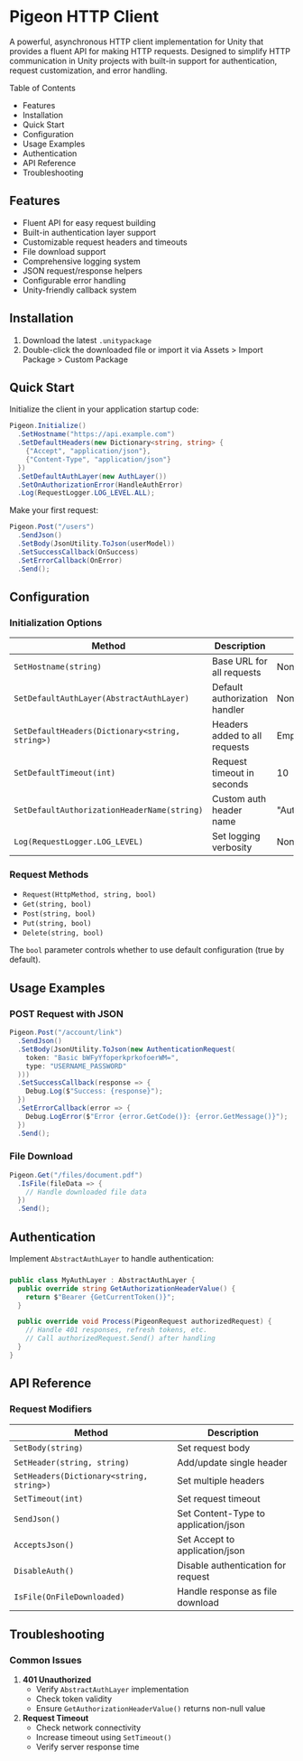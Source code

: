 # **Pigeon HTTP Client**

A powerful, asynchronous HTTP client implementation for Unity that provides a fluent API for making HTTP requests. Designed to simplify HTTP communication in Unity projects with built-in support for authentication, request customization, and error handling.

Table of Contents

* Features  
* Installation  
* Quick Start  
* Configuration  
* Usage Examples  
* Authentication  
* API Reference  
* Troubleshooting

## **Features**

* Fluent API for easy request building  
* Built-in authentication layer support  
* Customizable request headers and timeouts  
* File download support  
* Comprehensive logging system  
* JSON request/response helpers  
* Configurable error handling  
* Unity-friendly callback system

## **Installation**

1. Download the latest `.unitypackage`  
2. Double-click the downloaded file or import it via Assets \> Import Package \> Custom Package

## 

## **Quick Start**

Initialize the client in your application startup code:

```csharp
Pigeon.Initialize()
  .SetHostname("https://api.example.com")
  .SetDefaultHeaders(new Dictionary<string, string> {
    {"Accept", "application/json"},
    {"Content-Type", "application/json"}
  })
  .SetDefaultAuthLayer(new AuthLayer())
  .SetOnAuthorizationError(HandleAuthError)
  .Log(RequestLogger.LOG_LEVEL.ALL);
```

Make your first request:

```csharp
Pigeon.Post("/users")
  .SendJson()
  .SetBody(JsonUtility.ToJson(userModel))
  .SetSuccessCallback(OnSuccess)
  .SetErrorCallback(OnError)
  .Send();
```

## **Configuration**

### **Initialization Options**

| Method | Description | Default |
| ----- | ----- | ----- |
| `SetHostname(string)` | Base URL for all requests | None |
| `SetDefaultAuthLayer(AbstractAuthLayer)` | Default authorization handler | None |
| `SetDefaultHeaders(Dictionary<string, string>)` | Headers added to all requests | Empty |
| `SetDefaultTimeout(int)` | Request timeout in seconds | 10 |
| `SetDefaultAuthorizationHeaderName(string)` | Custom auth header name | "Authorization" |
| `Log(RequestLogger.LOG_LEVEL)` | Set logging verbosity | None |

### **Request Methods**

* `Request(HttpMethod, string, bool)`  
* `Get(string, bool)`  
* `Post(string, bool)`  
* `Put(string, bool)`  
* `Delete(string, bool)`

The `bool` parameter controls whether to use default configuration (true by default).

## 

## **Usage Examples**

### **POST Request with JSON**

```csharp
Pigeon.Post("/account/link")
  .SendJson()
  .SetBody(JsonUtility.ToJson(new AuthenticationRequest(
    token: "Basic bWFyYfoperkprkofoerWM=",
    type: "USERNAME_PASSWORD"
  )))
  .SetSuccessCallback(response => {
    Debug.Log($"Success: {response}");
  })
  .SetErrorCallback(error => {
    Debug.LogError($"Error {error.GetCode()}: {error.GetMessage()}");
  })
  .Send();
```

### **File Download**

```csharp
Pigeon.Get("/files/document.pdf")
  .IsFile(fileData => {
    // Handle downloaded file data
  })
  .Send();
```

## 

## **Authentication**

Implement `AbstractAuthLayer` to handle authentication:

### 

```csharp
public class MyAuthLayer : AbstractAuthLayer {
  public override string GetAuthorizationHeaderValue() {
    return $"Bearer {GetCurrentToken()}";
  }

  public override void Process(PigeonRequest authorizedRequest) {
    // Handle 401 responses, refresh tokens, etc.
    // Call authorizedRequest.Send() after handling 
  }
}
```

## **API Reference**

### **Request Modifiers**

| Method | Description |
| ----- | ----- |
| `SetBody(string)` | Set request body |
| `SetHeader(string, string)` | Add/update single header |
| `SetHeaders(Dictionary<string, string>)` | Set multiple headers |
| `SetTimeout(int)` | Set request timeout |
| `SendJson()` | Set Content-Type to application/json |
| `AcceptsJson()` | Set Accept to application/json |
| `DisableAuth()` | Disable authentication for request |
| `IsFile(OnFileDownloaded)` | Handle response as file download |

## **Troubleshooting**

### **Common Issues**

1. **401 Unauthorized**  
   * Verify `AbstractAuthLayer` implementation  
   * Check token validity  
   * Ensure `GetAuthorizationHeaderValue()` returns non-null value  
2. **Request Timeout**  
   * Check network connectivity  
   * Increase timeout using `SetTimeout()`  
   * Verify server response time

